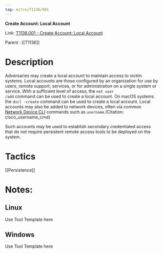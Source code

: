 ```yaml
---
tag: mitre/T1136/001
---
```


**Create Account: Local Account**

Link: [T1136.001 - Create Account: Local Account](https://attack.mitre.org/techniques/T1136/001)

Parent : [[T1136]]


# Description

Adversaries may create a local account to maintain access to victim systems. Local accounts are those configured by an organization for use by users, remote support, services, or for administration on a single system or service. With a sufficient level of access, the <code>net user /add</code> command can be used to create a local account. On macOS systems the <code>dscl -create</code> command can be used to create a local account. Local accounts may also be added to network devices, often via common [Network Device CLI](https://attack.mitre.org/techniques/T1059/008) commands such as <code>username</code>.(Citation: cisco_username_cmd)

Such accounts may be used to establish secondary credentialed access that do not require persistent remote access tools to be deployed on the system.

# Tactics


[[Persistence]]


# Notes:

## Linux

Use Tool Template here

## Windows

Use Tool Template here